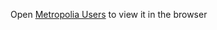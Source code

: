 Open [Metropolia Users](http://users.metropolia.fi/~mikkomav/Week5/custom-hooks) to view it in the browser

